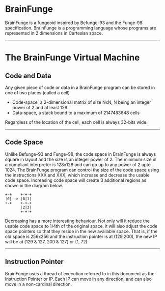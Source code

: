 # BrainFunge

BrainFunge is a fungeoid inspired by Befunge-93 and the Funge-98
specification. BrainFunge is a programming language whose programs
are represented in 2 dimensions in Cartesian space.

-----

# The BrainFunge Virtual Machine
## Code and Data

Any given piece of code or data in a BrainFunge program can be
stored in one of two places (called a cell)

* Code-space, a 2-dimensional matrix of size NxN, N being an
  integer power of 2 and at least 128
* Data-space, a stack bound to a maximum of 2147483648 cells

Regardless of the location of the cell, each cell is always 32-bits wide.

----

## Code Space

Unlike Befunge-93 and Funge-98, the code space in BrainFunge is always
square in layout and the size is an integer power of 2. The minimum
size in a compliant interpreter is 128x128 and can go up to any power
of 2 upto 1024. The BrainFunge program can control the size of the code
space using the instructions XXX and XXX, which increase and decrease
the usable code space. Increasing code space will create 3 additional
regions as shown in the diagram below.

    +-+    +-+-+
    |0| -> |0|1|
    +-+    +-+-+
           |2|3|
           +-+-+

Decreasing has a more interesting behaviour. Not only will it reduce the
usable code space to 1/4th of the original space, it will also adjust the
code space pointers so that they reside in the new available space. That
is, if the old space is 256x256 and the instruction pointer is at (129,200),
the new IP will be at (129 & 127, 200 & 127) or (1, 72)

---

## Instruction Pointer

BrainFunge uses a thread of execution referred to in this document as the
Instruction Pointer or IP. Each IP can move in any direction, and can also
move in a non-cardinal direction.

